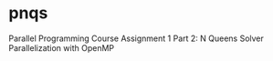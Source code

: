 # pnqs
Parallel Programming Course Assignment 1 Part 2: N Queens Solver Parallelization with OpenMP
